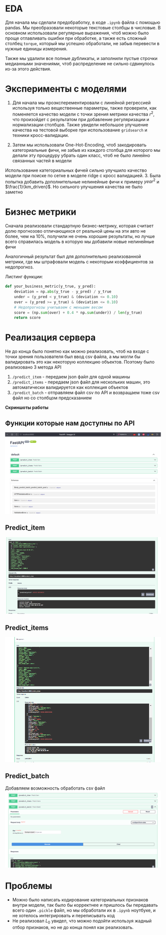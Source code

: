 # EDA

Для начала мы сделали предобработку, в коде `.ipynb` файла с помощью pandas. Мы преобразовали некоторые текстовые столбцы в числовые. В основном использовали регулярные выражения, чтоб можно было проще отлавливать ошибки при обработке, а также есть сложный столбец `torque`, который мы успешно обработали, не забыв перевести в нужные единицы измерения.

Также мы удалили все полные дубликаты, и заполнили пустые строчки медианными значениями, чтоб распределение не сильно сдвинулось из-за этого действия.

# Эксперименты с моделями

1. Для начала мы проэксперементировали с линейной регрессией используя только вещественные параметры, также проверили, как поменяется качество модели с точки зрения метрики качества $r^2$, что произойдет с результатом при добавление регуляризации и нормализации столбцов.
Также увидели небольшое улучшение качества на тестовой выборке при использование `gridsearch` и техники кросс-валидации.

2. Затем мы использовали One-Hot-Encoding, чтоб закодировать категориальные фичи, не забыв из каждого столбца для которого мы делали эту процедуру убрать один класс, чтоб не было линейно связанных частей в модели

Использование категориальных фичей сильно улучшило качество модели при поиске по сетке в моделе ridge с кросс валидацией.
3. Была попытка добавить дополнительные нелинейные фичи к примеру $year^2$ и $\frac{1}{km_driven}$. Но сильного улучшения качества не было заметно

# Бизнес метрики

Сначала реализовали стандартную бизнес-метрику, которая считает долю прогнозово отличающихся от реальной цены на эти авто не более, чем на 10%, получили не очень хорошие результаты, но лучше всего справилась модель в которую мы добавили новые нелинейные фичи

Аналогичный результат был для дополнительно реализованной метрики, где мы штрафовали модель с некоторым коэффициентов за недопрогноз.

Листинг функции:
```python
def your_business_metric(y_true, y_pred):
    deviation = np.abs(y_true - y_pred) / y_true
    under = (y_pred < y_true) & (deviation <= 0.10)
    over = (y_pred >= y_true) & (deviation <= 0.10)
    # Недопрогнозы учитываем с меньшим весом
    score = (np.sum(over) + 0.4 * np.sum(under)) / len(y_true)
    return score
```

# Реализация сервера

Не до конца было понятно как можно реализовать, чтоб на входе с точки зрения пользователя был ввод csv файла, а мы могли бы валидировать это как некоторую коллекцию объектов. Поэтому было реализовано 3 метода API

1. `/predict_item` - передаем json файл для одной машины
2. `/predict_items` - передаем json файл для нескольких машин, это автоматически валидируется как коллекция объектов
3. `/predict_batch` - отправляем файл csv по API и возвращаем тоже csv файл но со столбцом предсказанием

**Скриншоты работы**

## Функции которые нам доступны по API
![1](images/1.png)
## Predict_item
![2](images/2.png)
## Predict_items
![3](images/3.png)
## Predict_batch
Добавляем возможность обработать csv файл
![4](images/4.png)

# Проблемы

- Можно было написать кодирование категориальных признаков внутри модели, так было бы корректнее и пришлось бы передавать всего один `.pickle` файл, но мы обработали их в `.ipynb` ноутбуке, и не хотелось интегрировать и переписывать код
- Не реализовал $L_0$ увидел, что можно подойти используя жадный отбор признаков, но не до конца понял как реализовать.